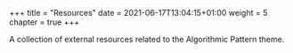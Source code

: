 +++
title = "Resources"
date = 2021-06-17T13:04:15+01:00
weight = 5
chapter = true
+++

A collection of external resources related to the Algorithmic Pattern theme.